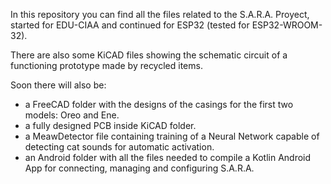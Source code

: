 In this repository you can find all the files related to the S.A.R.A. Proyect, started for EDU-CIAA and continued for ESP32 (tested for ESP32-WROOM-32).

There are also some KiCAD files showing the schematic circuit of a functioning prototype made by recycled items. 

Soon there will also be:
 - a FreeCAD folder with the designs of the casings for the first two models: Oreo and Ene.
 - a fully designed PCB inside KiCAD folder.
 - a MeawDetector file containing training of a Neural Network capable of detecting cat sounds for automatic activation.
 - an Android folder with all the files needed to compile a Kotlin Android App for connecting, managing and configuring S.A.R.A.
